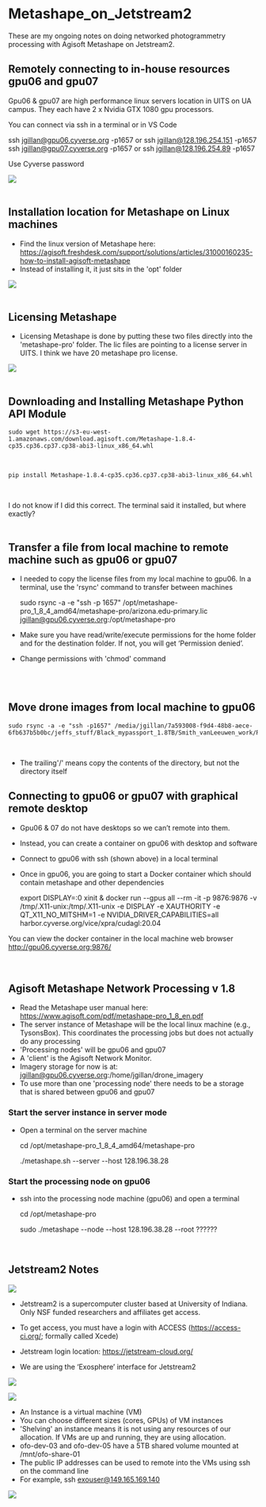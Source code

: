 # Metashape_on_Jetstream2
These are my ongoing notes on doing networked photogrammetry processing with Agisoft Metashape on Jetstream2.

## Remotely connecting to in-house resources gpu06 and gpu07
Gpu06 & gpu07 are high performance linux servers location in UITS on UA campus. They each have 2 x Nvidia GTX 1080 gpu processors. 

You can connect via ssh in a terminal or in VS Code

ssh jgillan@gpu06.cyverse.org -p1657  or ssh jgillan@128.196.254.151 -p1657  
ssh jgillan@gpu07.cyverse.org -p1657  or ssh jgillan@128.196.254.89 -p1657

Use Cyverse password

![](./images/ssh_screenshot.png)
<br />
<br />
## Installation location for Metashape on Linux machines
* Find the linux version of Metashape here: https://agisoft.freshdesk.com/support/solutions/articles/31000160235-how-to-install-agisoft-metashape
* Instead of installing it, it just sits in the 'opt' folder

![](./images/metashape1.png)
<br />
<br />
## Licensing Metashape
* Licensing Metashape is done by putting these two files directly into the 'metashape-pro' folder. The lic files are pointing to a license server in UITS. I think we have 20 metashape pro license. 

![](./images/metashape2.png)
<br />
<br />

## Downloading and Installing Metashape Python API Module
    sudo wget https://s3-eu-west-1.amazonaws.com/download.agisoft.com/Metashape-1.8.4-cp35.cp36.cp37.cp38-abi3-linux_x86_64.whl
<br />

    pip install Metashape-1.8.4-cp35.cp36.cp37.cp38-abi3-linux_x86_64.whl 
<br />

I do not know if I did this correct. The terminal said it installed, but where exactly?
<br />
<br />

## Transfer a file from local machine to remote machine such as gpu06 or gpu07
* I needed to copy the license files from my local machine to gpu06. In a terminal, use the 'rsync' command to transfer between machines <br />

    sudo rsync -a -e "ssh -p 1657" /opt/metashape-pro_1_8_4_amd64/metashape-pro/arizona.edu-primary.lic jgillan@gpu06.cyverse.org:/opt/metashape-pro 

* Make sure you have read/write/execute permissions for the home folder and for the destination folder. If not, you will get ‘Permission denied’. 
* Change permissions with 'chmod' command
<br />
<br />

## Move drone images from local machine to gpu06
    sudo rsync -a -e "ssh -p1657" /media/jgillan/7a593008-f9d4-48b8-aece-6fb637b5b0bc/jeffs_stuff/Black_mypassport_1.8TB/Smith_vanLeeuwen_work/RainMan/drone_imagery/100_0019/jgillan@gpu06.cyverse.org:/home/jgillan/drone_imagery
<br />

* The trailing'/' means copy the contents of the directory, but not the directory itself

## Connecting to gpu06 or gpu07 with graphical remote desktop
* Gpu06 & 07 do not have desktops so we can’t remote into them.
* Instead, you can create a container on gpu06 with desktop and software
* Connect to gpu06 with ssh (shown above) in a local terminal
* Once in gpu06, you are going to start a Docker container which should contain metashape and other dependencies

    export DISPLAY=:0
    xinit &
    docker run --gpus all --rm -it -p 9876:9876 -v /tmp/.X11-unix:/tmp/.X11-unix -e DISPLAY -e XAUTHORITY -e QT_X11_NO_MITSHM=1 -e         NVIDIA_DRIVER_CAPABILITIES=all harbor.cyverse.org/vice/xpra/cudagl:20.04

You can view the docker container in the local machine web browser
http://gpu06.cyverse.org:9876/
<br />
<br />
<br />

## Agisoft Metashape Network Processing v 1.8
* Read the Metashape user manual here: https://www.agisoft.com/pdf/metashape-pro_1_8_en.pdf
* The server instance of Metashape will be the local linux machine (e.g., TysonsBox). This coordinates the processing jobs but does not actually do any processing
* 'Processing nodes' will be gpu06 and gpu07
* A 'client' is the Agisoft Network Monitor. 
* Imagery storage for now is at: jgillan@gpu06.cyverse.org:/home/jgillan/drone_imagery
* To use more than one 'processing node' there needs to be a storage that is shared between gpu06 and gpu07

### Start the server instance in server mode
* Open a terminal on the server machine 

    cd /opt/metashape-pro_1_8_4_amd64/metashape-pro
   
    ./metashape.sh --server --host 128.196.38.28
    
### Start the processing node on gpu06
* ssh into the processing node machine (gpu06) and open a terminal

    cd /opt/metashape-pro

    sudo ./metashape --node --host 128.196.38.28 --root ??????

<br />

## Jetstream2 Notes
![](./images/Jetstream2_logo.png)
* Jetstream2 is a supercomputer cluster based at University of Indiana. Only NSF funded researchers and affiliates get access.

* To get access, you must have a login with ACCESS (https://access-ci.org/; formally called Xcede)

* Jetstream login location: https://jetstream-cloud.org/

* We are using the ‘Exosphere’ interface for Jetstream2



![](./images/jetstream2_a.png)

![](./images/jetstream2_b.png)

* An Instance is a virtual machine (VM)
* You can choose different sizes (cores, GPUs) of VM instances
* 'Shelving' an instance means it is not using any resources of our allocation. If VMs are up and running, they are using allocation.
* ofo-dev-03 and ofo-dev-05 have a 5TB shared volume mounted at /mnt/ofo-share-01
* The public IP addresses can be used to remote into the VMs using ssh on the command line 
* For example, ssh exouser@149.165.169.140


![](./images/jetstream2_c.png)



